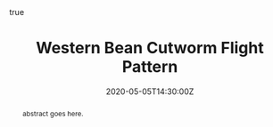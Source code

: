 ---
abstract: abstract goes here.
address:
  city: 
  country: 
  postcode: 
  region: 
  street: 
all_day: false
authors: [Emily Robinson]
date: "2020-05-05T14:30:00Z"
date_end:
event: SEM Final Presentations
event_url: 
featured: false
image:
  caption: 'Image credit: [**FS System**](https://www.fssystem.com/Products-Services/Resource-Center/Resource-Detail/western-bean-cutworm)'
  focal_point: Right
links:
# - icon: twitter
#   icon_pack: fab
#   name: Follow
#   url: 
location: Source Themes HQ
math: true
projects:
- internal-project
publishDate: "2017-01-01T00:00:00Z"
# slides: example
summary: An example talk using Academic's Markdown slides feature.
tags: []
title: Western Bean Cutworm Flight Pattern
url_code: ""
url_pdf: ""
url_slides: "https://www.emilyarobinson.com/files/slides/WesternBeanCutwrom-SEMfinal/index.html#1"
url_video: ""
---